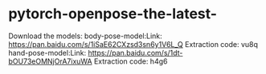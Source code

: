 # pytorch-openpose-the-latest-
Download the models:
body-pose-model:Link: https://pan.baidu.com/s/1iSaE62CXzsd3sn6y1V6L_Q Extraction code: vu8q 
hand-pose-model:Link: https://pan.baidu.com/s/1dt-bOU73eOMNjOrA7ixuWA Extraction code: h4g6 
